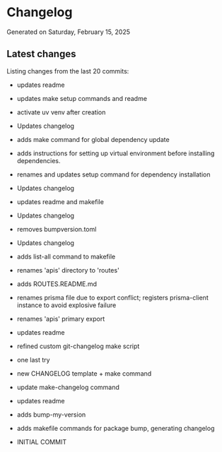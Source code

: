 # Changelog

Generated on Saturday, February 15, 2025

## Latest changes

Listing changes from the last 20 commits:

* updates readme

* updates make setup commands and readme

* activate uv venv after creation

* Updates changelog

* adds make command for global dependency update

* adds instructions for setting up virtual environment before installing dependencies.

* renames and updates setup command for dependency installation

* Updates changelog

* updates readme and makefile

* Updates changelog

* removes bumpversion.toml

* Updates changelog

* adds list-all command to makefile

* renames 'apis' directory to 'routes'

* adds ROUTES.README.md

* renames prisma file due to export conflict; registers prisma-client instance to avoid explosive failure

* renames 'apis' primary export

* updates readme

* refined custom git-changelog make script

* one last try

* new CHANGELOG template + make command

* update make-changelog command

* updates readme

* adds bump-my-version

* adds makefile commands for package bump, generating changelog

* INITIAL COMMIT

